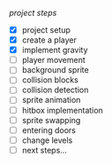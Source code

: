 *project steps*
- [x] project setup
- [x] create a player
- [x] implement gravity
- [ ] player movement
- [ ] background sprite
- [ ] collision blocks
- [ ] collision detection
- [ ] sprite animation
- [ ] hitbox implementation
- [ ] sprite swapping
- [ ] entering doors
- [ ] change levels
- [ ] next steps...